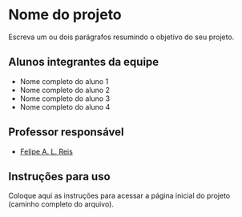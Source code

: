 # Nome do projeto

Escreva um ou dois parágrafos resumindo o objetivo do seu projeto.

## Alunos integrantes da equipe

* Nome completo do aluno 1
* Nome completo do aluno 2
* Nome completo do aluno 3
* Nome completo do aluno 4

## Professor responsável

* [Felipe A. L. Reis](https://github.com/falreis)

## Instruções para uso
Coloque aqui as instruções para acessar a página inicial do projeto (caminho completo do arquivo).
